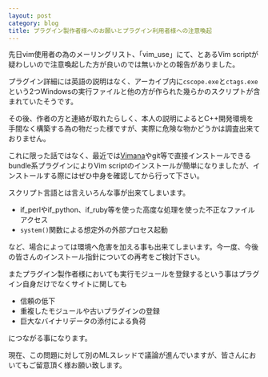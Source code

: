 ```yaml
---
layout: post
category: blog
title: プラグイン製作者様へのお願いとプラグイン利用者様への注意喚起
---
```


先日vim使用者の為のメーリングリスト、「vim\_use」にて、とあるVim scriptが疑わしいので注意喚起した方が良いのでは無いかとの報告がありました。

プラグイン詳細には英語の説明はなく、アーカイブ内に`cscope.exe`と`ctags.exe`という2つWindowsの実行ファイルと他の方が作られた幾らかのスクリプトが含まれていたそうです。

その後、作者の方と連絡が取れたらしく、本人の説明によるとC++開発環境を手間なく構築する為の物だった様ですが、実際に危険な物かどうかは調査出来ておりません。

これに限った話ではなく、最近では[Vimana](http://search.cpan.org/dist/Vimana/)やgit等で直接インストールできるbundle系プラグインによりVim scriptのインストールが簡単になりましたが、インストールする際にはぜひ中身を確認してから行って下さい。

スクリプト言語とは言えいろんな事が出来てしまいます。

- if\_perlやif\_python、if\_ruby等を使った高度な処理を使った不正なファイルアクセス
- `system()`関数による想定外の外部プロセス起動

など、場合によっては環境へ危害を加える事も出来てしまいます。今一度、今後の皆さんのインストール指針についての再考をご検討下さい。

またプラグイン製作者様においても実行モジュールを登録するという事はプラグイン自身だけでなくサイトに関しても

- 信頼の低下
- 重複したモジュールや古いプラグインの登録
- 巨大なバイナリデータの添付による負荷

につながる事になります。

現在、この問題に対して別のMLスレッドで議論が進んでいますが、皆さんにおいてもご留意頂く様お願い致します。
